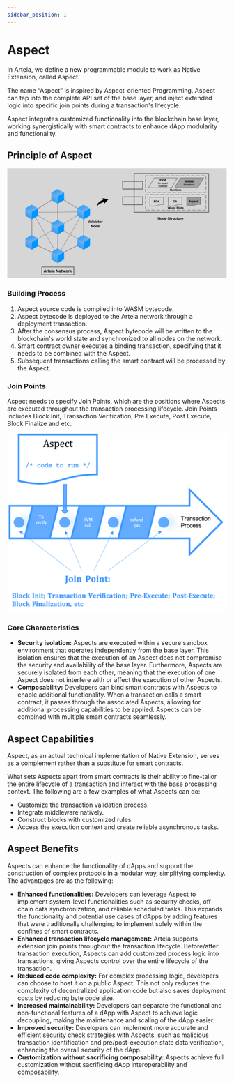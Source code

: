 ```yaml
---
sidebar_position: 1
---
```


# Aspect

<!-- ##  What is Aspect -->

In Artela, we define a new programmable module to work as Native Extension, called Aspect.

The name “Aspect” is inspired by Aspect-oriented Programming. Aspect can tap into the complete API set of the base layer, and inject extended logic into specific join points during a transaction's lifecycle.

Aspect integrates customized functionality into the blockchain base layer, working synergistically with smart contracts to enhance dApp modularity and functionality.

## Principle of Aspect

<!-- <center>
<img
  src={require('./img/3.png').default} 
  alt="3"  
  width="80%"
/>
</center> -->
 ![eighty_p](../../img/node-structure.png)

<!-- Developers can utilize Aspect SDK to access base layer API for building Aspects.  -->

### Building Process
1. Aspect source code is compiled into WASM bytecode.  
2. Aspect bytecode is deployed to the Artela network through a deployment transaction. 
3. After the consensus process, Aspect bytecode will be written to the blockchain's world state and synchronized to all nodes on the network. 
4. Smart contract owner executes a binding transaction, specifying that it needs to be combined with the Aspect. 
5. Subsequent transactions calling the smart contract will be processed by the Aspect.

### Join Points

Aspect needs to specify Join Points, which are the positions where Aspects are executed throughout the transaction processing lifecycle. Join Points includes Block Init, Transaction Verification, Pre Execute, Post Execute, Block Finalize and etc.

<!-- <center>
<img
  src={require('./img/4.png').default} 
  alt="4"  
  width="70%"
/>
</center> -->
 ![seventy_p](../../img/aspect-joinpoint.png)

### Core Characteristics

- **Security isolation:** Aspects are executed within a secure sandbox environment that operates independently from the base layer. This isolation ensures that the execution of an Aspect does not compromise the security and availability of the base layer. Furthermore, Aspects are securely isolated from each other, meaning that the execution of one Aspect does not interfere with or affect the execution of other Aspects.
- **Composability:** Developers can bind smart contracts with Aspects to enable additional functionality. When a transaction calls a smart contract, it passes through the associated Aspects, allowing for additional processing capabilities to be applied. Aspects can be combined with multiple smart contracts seamlessly.


## Aspect Capabilities

Aspect, as an actual technical implementation of Native Extension, serves as a complement rather than a substitute for smart contracts.

What sets Aspects apart from smart contracts is their ability to fine-tailor the entire lifecycle of a transaction and interact with the base processing context. The following are a few examples of what Aspects can do:

- Customize the transaction validation process.
- Integrate middleware natively.
- Construct blocks with customized rules.
- Access the execution context and create reliable asynchronous tasks.

## Aspect Benefits

Aspects can enhance the functionality of dApps and support the construction of complex protocols in a modular way, simplifying complexity. The advantages are as the following:

- **Enhanced functionalities:** Developers can leverage Aspect to implement system-level functionalities such as security checks, off-chain data synchronization, and reliable scheduled tasks. This expands the functionality and potential use cases of dApps by adding features that were traditionally challenging to implement solely within the confines of smart contracts.
- **Enhanced transaction lifecycle management:** Artela supports extension join points throughout the transaction lifecycle. Before/after transaction execution, Aspects can add customized process logic into transactions, giving Aspects control over the entire lifecycle of the transaction.
- **Reduced code complexity:** For complex processing logic, developers can choose to host it on a public Aspect. This not only reduces the complexity of decentralized application code but also saves deployment costs by reducing byte code size.
- **Increased maintainability:** Developers can separate the functional and non-functional features of a dApp with Aspect to achieve logic decoupling, making the maintenance and scaling of the dApp easier.
- **Improved security:** Developers can implement more accurate and efficient security check strategies with Aspects, such as malicious transaction identification and pre/post-execution state data verification, enhancing the overall security of the dApp.
- **Customization without sacrificing composability:** Aspects achieve full customization without sacrificing dApp interoperability and composability.
